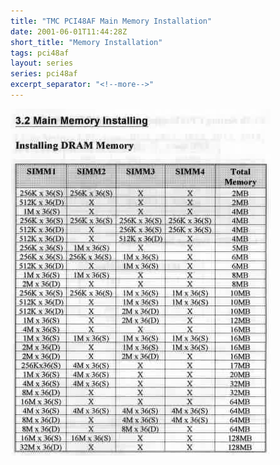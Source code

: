 ```yaml
---
title: "TMC PCI48AF Main Memory Installation"
date: 2001-06-01T11:44:28Z
short_title: "Memory Installation"
tags: pci48af
layout: series
series: pci48af
excerpt_separator: "<!--more-->"
---
```


<!--more-->
![](/images/2001/2001-06-01-pci48af/pci48a06.jpg)
